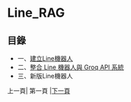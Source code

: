# Line_RAG
## 目錄
*  一、[建立Line機器人](STEP_1.md)
*  二、[整合 Line 機器人與 Groq API 系統](STEP_2.md)
*  三、新版Line機器人

上一頁| 第一頁 |[下一頁](STEP_1.md)
